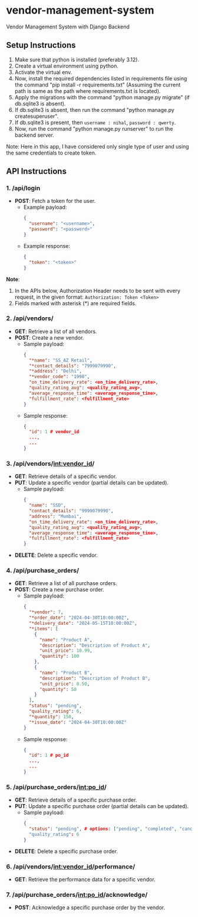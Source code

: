 # vendor-management-system
Vendor Management System with Django Backend

## Setup Instructions

1. Make sure that python is installed (preferably 3.12).
2. Create a virtual environment using python.
3. Activate the virtual env.
4. Now, install the required dependencies listed in requirements file using the command "pip install -r requirements.txt" (Assuming the current path is same as the path where requirements.txt is located).
5. Apply the migrations with the command "python manage.py migrate" (if db.sqlite3 is absent).
6. If db.sqlite3 is absent, then run the command "python manage.py createsuperuser".
7. If db.sqlite3 is present, then `username : nihal`, `password : qwerty`.
8. Now, run the command "python manage.py runserver" to run the backend server.

Note: Here in this app, I have considered only single type of user and using the same credentials to create token.

## API Instructions

### 1. /api/login
- **POST**: Fetch a token for the user.
  - Example payload:
    ```json
    {
      "username": "<username>",
      "password": "<password>"
    }
    ```
  - Example response:
    ```json
    {
      "token": "<token>"
    }
    ```

**Note**:
1. In the APIs below, Authorization Header needs to be sent with every request, in the given format: `Authorization: Token <Token>`
2. Fields marked with asterisk (*) are required fields.

### 2. /api/vendors/
- **GET**: Retrieve a list of all vendors.
- **POST**: Create a new vendor.
  - Sample payload:
    ```json
    {
      "*name": "SS_AZ Retail",
      "*contact_details": "7999079990",
      "*address": "Delhi",
      "*vendor_code": "1998",
      "on_time_delivery_rate": <on_time_delivery_rate>,
      "quality_rating_avg": <quality_rating_avg>,
      "average_response_time": <average_response_time>,
      "fulfillment_rate": <fulfillment_rate>
    }
    ```
  - Sample response:
    ```json
    {
      "id": 1 # vendor_id
      ...,
      ...
    }
    ```

### 3. /api/vendors/<int:vendor_id>/
- **GET**: Retrieve details of a specific vendor.
- **PUT**: Update a specific vendor (partial details can be updated).
  - Sample payload:
    ```json
    {
      "name": "SSD",
      "contact_details": "9999079990",
      "address": "Mumbai",
      "on_time_delivery_rate": <on_time_delivery_rate>,
      "quality_rating_avg": <quality_rating_avg>,
      "average_response_time": <average_response_time>,
      "fulfillment_rate": <fulfillment_rate>
    }
    ```
- **DELETE**: Delete a specific vendor.

### 4. /api/purchase_orders/
- **GET**: Retrieve a list of all purchase orders.
- **POST**: Create a new purchase order.
  - Sample payload:
    ```json
    {
      "*vendor": 7,
      "*order_date": "2024-04-30T10:00:00Z",
      "*delivery_date": "2024-05-15T10:00:00Z",
      "*items": [
        {
          "name": "Product A",
          "description": "Description of Product A",
          "unit_price": 10.99,
          "quantity": 100
        },
        {
          "name": "Product B",
          "description": "Description of Product B",
          "unit_price": 8.50,
          "quantity": 50
        }
      ],
      "status": "pending",
      "quality_rating": 6,
      "*quantity": 150,
      "*issue_date": "2024-04-30T10:00:00Z"
    }
    ```
  - Sample response:
    ```json
    {
      "id": 1 # po_id
      ...,
      ...
    }
    ```

### 5. /api/purchase_orders/<int:po_id>/
- **GET**: Retrieve details of a specific purchase order.
- **PUT**: Update a specific purchase order (partial details can be updated).
  - Sample payload:
    ```json
    {
      "status": "pending", # options: ["pending", "completed", "canceled"]
      "quality_rating": 6
    }
    ```
- **DELETE**: Delete a specific purchase order.

### 6. /api/vendors/<int:vendor_id>/performance/
- **GET**: Retrieve the performance data for a specific vendor.

### 7. /api/purchase_orders/<int:po_id>/acknowledge/
- **POST**: Acknowledge a specific purchase order by the vendor.
